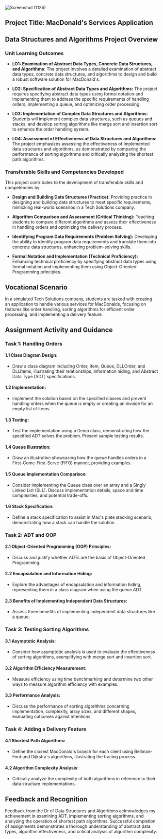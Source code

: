 

![Screenshot (1126)](https://github.com/RashidHasan/MacDonalds-Services-Application/assets/136935583/ff7a8e59-6492-47dc-9296-672d3713adae)


## Project Title: MacDonald's Services Application

## Data Structures and Algorithms Project Overview

### Unit Learning Outcomes
- **LO1: Examination of Abstract Data Types, Concrete Data Structures, and Algorithms:**
  The project involves a detailed examination of abstract data types, concrete data structures, and algorithms to design and build a robust software solution for MacDonald's.

- **LO2: Specification of Abstract Data Types and Algorithms:**
  The project requires specifying abstract data types using formal notation and implementing them to address the specific requirements of handling orders, implementing a queue, and optimizing order processing.

- **LO3: Implementation of Complex Data Structures and Algorithms:**
  Students will implement complex data structures, such as queues and stacks, and develop sorting algorithms like merge sort and insertion sort to enhance the order handling system.

- **LO4: Assessment of Effectiveness of Data Structures and Algorithms:**
  The project emphasizes assessing the effectiveness of implemented data structures and algorithms, as demonstrated by comparing the performance of sorting algorithms and critically analyzing the shortest path algorithms.

### Transferable Skills and Competencies Developed
This project contributes to the development of transferable skills and competencies by:
- **Design and Building Data Structures (Practice):**
  Providing practice in designing and building data structures to meet specific requirements, mimicking real-world scenarios in a Tech Solutions company.

- **Algorithm Comparison and Assessment (Critical Thinking):**
  Teaching students to compare different algorithms and assess their effectiveness in handling orders and optimizing the delivery process.

- **Identifying Program Data Requirements (Problem Solving):**
  Developing the ability to identify program data requirements and translate them into concrete data structures, enhancing problem-solving skills.

- **Formal Notation and Implementation (Technical Proficiency):**
  Enhancing technical proficiency by specifying abstract data types using formal notation and implementing them using Object-Oriented Programming principles.

## Vocational Scenario
In a simulated Tech Solutions company, students are tasked with creating an application to handle various services for MacDonalds, focusing on features like order handling, sorting algorithms for efficient order processing, and implementing a delivery feature.

## Assignment Activity and Guidance

### Task 1: Handling Orders

#### 1.1 Class Diagram Design:
- Draw a class diagram including Order, Item, Queue, DLLOrder, and DLLItems, illustrating their relationships, information hiding, and Abstract Data Type (ADT) specifications.

#### 1.2 Implementation:
- Implement the solution based on the specified classes and prevent handling orders when the queue is empty or creating an invoice for an empty list of items.

#### 1.3 Testing:
- Test the implementation using a Demo class, demonstrating how the specified ADT solves the problem. Present sample testing results.

#### 1.4 Queue Illustration:
- Draw an illustration showcasing how the queue handles orders in a First-Come-First-Serve (FIFO) manner, providing examples.

#### 1.5 Queue Implementation Comparison:
- Consider implementing the Queue class over an array and a Singly Linked List (SLL). Discuss implementation details, space and time complexities, and potential trade-offs.

#### 1.6 Stack Specification:
- Define a stack specification to assist in Mac's plate stacking scenario, demonstrating how a stack can handle the solution.

### Task 2: ADT and OOP

#### 2.1 Object-Oriented Programming (OOP) Principles:
- Discuss and justify whether ADTs are the basis of Object-Oriented Programming.

#### 2.2 Encapsulation and Information Hiding:
- Explore the advantages of encapsulation and information hiding, representing them in a class diagram when using the queue ADT.

#### 2.3 Benefits of Implementing Independent Data Structures:
- Assess three benefits of implementing independent data structures like a queue.

### Task 3: Testing Sorting Algorithms

#### 3.1 Asymptotic Analysis:
- Consider how asymptotic analysis is used to evaluate the effectiveness of sorting algorithms, exemplifying with merge sort and insertion sort.

#### 3.2 Algorithm Efficiency Measurement:
- Measure efficiency using time benchmarking and determine two other ways to measure algorithm efficiency with examples.

#### 3.3 Performance Analysis:
- Discuss the performance of sorting algorithms concerning implementation, complexity, array sizes, and different shapes, evaluating outcomes against intentions.

### Task 4: Adding a Delivery Feature

#### 4.1 Shortest Path Algorithms:
- Define the closest MacDonald's branch for each client using Bellman-Ford and Dijkstra's algorithms, illustrating the tracing process.

#### 4.2 Algorithm Complexity Analysis:
- Critically analyze the complexity of both algorithms in reference to their data structure implementations.

## Feedback and Recognition
Feedback from the Dr of Data Structures and Algorithms acknowledges my achievement in examining ADT, implementing sorting algorithms, and analyzing the operation of shortest path algorithms. Successful completion of assignments demonstrates a thorough understanding of abstract data types, algorithm effectiveness, and critical analysis of algorithm complexity.
